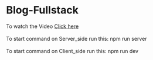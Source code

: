 # Blog-Fullstack<br />
To watch the Video <a href ="https://drive.google.com/file/d/1P1z891jSCHBqSsmxRbAr9h5Kx40UusWx/view?usp=sharing">Click here</a> <br/><br/>
To start command on Server_side run this: npm run server<br /><br />
To start command on Client_side run this: npm run dev<br /><br />
